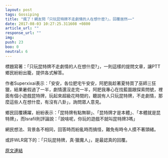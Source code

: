```yaml
---
layout: post
tags: Gossiping
title: "瘋了！網友問「只玩昆特牌不走劇情的人在想什麼?」，回覆居然⋯⋯"
date: 2017-08-03 10:27:25.311608 +0800
article_url: ""
response_url: ""
img: 
push: 23
boo: 0
neutral: 6
---
```


標題寫著：「只玩昆特牌不走劇情的人在想什麼?」，一則這樣的提問文章，讓PTT鄉民紛紛出籠，提供各式解答。

作者Superxixai表示：「安安，各位肥宅午安安，阿肥我趁著夏特買了巫師三狂獵，結果暑假過了一半，劇情還沒走完一半，阿肥我專心在找藍圖跟探索問號，裡面有個小遊戲昆特牌，玩起來超級花時間的，聽說有人只玩昆特牌，不走劇情，那麼這些人在想什麼，有沒有八卦」，詢問眾人意見。

鄉民回覆踴躍，紛紛表示：「昆特牌有點無聊」、「昆特牌才是本體」、「本體就是昆特牌」，而Israfil則評論說：「說啥呢，你玩的遊戲不就叫昆特牌3嗎」

網民想法、背景各不相同，回答時而紛亂時而搞怪，難免有時令人摸不著頭緒。

或許WLR寫下的：「只玩昆特牌，真·獵魔人」，是最認真的回覆。

<a href = "https://www.ptt.cc/bbs/Gossiping/M.1501218872.A.926.html">原文連結</a>

